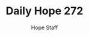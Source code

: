 ---
image: /assets/img/daily-hope-default-artwork.png
title: Daily Hope 272
number: 272
categories:
  - Daily Hope
author: Hope Staff
notes: Daily Hope 272
embed: >-
  <iframe style="border-radius:12px" src="https://open.spotify.com/embed/episode/22VWXakQ8vhd2QBKVnHwcl?utm_source=generator" width="100%" height="152" frameBorder="0" allowfullscreen="" allow="autoplay; clipboard-write; encrypted-media; fullscreen; picture-in-picture" loading="lazy"></iframe>
---